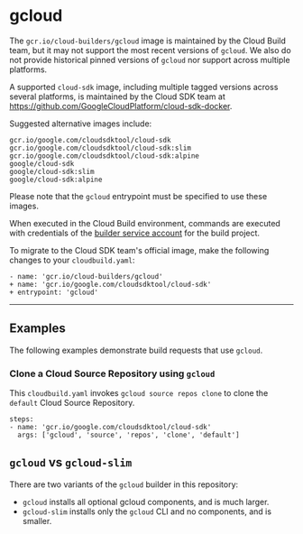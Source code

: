 # gcloud

The `gcr.io/cloud-builders/gcloud` image is maintained by the Cloud Build team,
but it may not support the most recent versions of `gcloud`. We also do not
provide historical pinned versions of `gcloud` nor support across multiple
platforms.

A supported `cloud-sdk` image, including multiple tagged versions across several
platforms, is maintained by the Cloud SDK team at
https://github.com/GoogleCloudPlatform/cloud-sdk-docker.

Suggested alternative images include:

    gcr.io/google.com/cloudsdktool/cloud-sdk
    gcr.io/google.com/cloudsdktool/cloud-sdk:slim
    gcr.io/google.com/cloudsdktool/cloud-sdk:alpine
	google/cloud-sdk
	google/cloud-sdk:slim
	google/cloud-sdk:alpine

Please note that the `gcloud` entrypoint must be specified to use these images.

When executed in the Cloud Build environment, commands are executed with
credentials of the [builder service
account](https://cloud.google.com/cloud-build/docs/permissions) for the build
project.

To migrate to the Cloud SDK team's official image, make the following changes
to your `cloudbuild.yaml`:

```
- name: 'gcr.io/cloud-builders/gcloud'
+ name: 'gcr.io/google.com/cloudsdktool/cloud-sdk'
+ entrypoint: 'gcloud'
```

-------

## Examples

The following examples demonstrate build requests that use `gcloud`.

### Clone a Cloud Source Repository using `gcloud`

This `cloudbuild.yaml` invokes `gcloud source repos clone` to clone the
`default` Cloud Source Repository.

```
steps:
- name: 'gcr.io/google.com/cloudsdktool/cloud-sdk'
  args: ['gcloud', 'source', 'repos', 'clone', 'default']
```

## `gcloud` vs `gcloud-slim`

There are two variants of the `gcloud` builder in this repository:

* `gcloud` installs all optional gcloud components, and is much larger.
* `gcloud-slim` installs only the `gcloud` CLI and no components, and is
  smaller.
